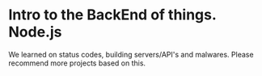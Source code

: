 # Intro to the BackEnd of things. Node.js

We learned on status codes, building servers/API's and malwares. Please recommend more projects based on this.

